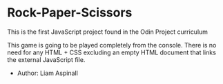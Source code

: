 # Rock-Paper-Scissors
This is the first JavaScript project found in the Odin Project curriculum

This game is going to be played completely from the console. There is no need for any HTML + CSS excluding an empty HTML document that links the external JavaScript file.

- Author: Liam Aspinall